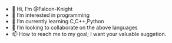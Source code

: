 - 👋 Hi, I’m @Falcon-Knight
- 👀 I’m interested in programming
- 🌱 I’m currently learning C,C++,Python
- 💞️ I’m looking to collaborate on the above languages
- 📫 How to reach me to my goal; I want your valuable suggetion.

<!---
Falcon-Knight/Falcon-Knight is a ✨ special ✨ repository because its `README.md` (this file) appears on your GitHub profile.
You can click the Preview link to take a look at your changes.
--->
